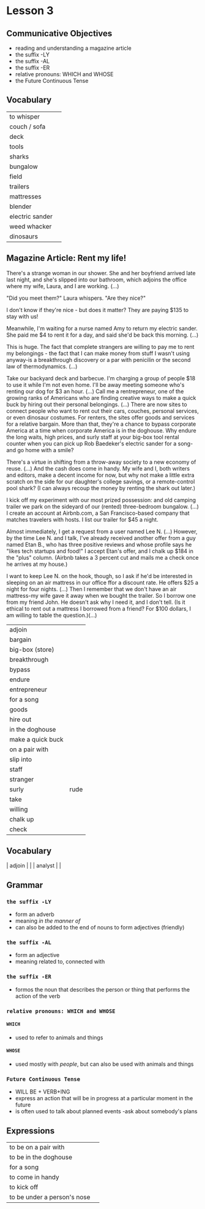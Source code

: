 # Lesson 3



## Communicative Objectives
- reading and understanding a magazine article
- the suffix -LY
- the suffix -AL
- the suffix -ER
- relative pronouns: WHICH and WHOSE
- the Future Continuous Tense



## Vocabulary

|  |  |
|:---|:---|
| to whisper |  |
| couch / sofa |  |
| deck |  |
| tools |  |
| sharks |  |
| bungalow |  |
| field |  |
| trailers |  |
| mattresses |  |
| blender |  |
| electric sander |  |
| weed whacker |  |
| dinosaurs |  |


## Magazine Article: Rent my life!
There's a strange woman in our shower. She and her boyfriend arrived late last night, and she's slipped into our bathroom, which adjoins the office where my wife, Laura, and I are working. (...)

"Did you meet them?" Laura whispers.
"Are they nice?"

I don't know if they're nice - but does it matter? They are paying $135 to stay with us!

Meanwhile, I'm waiting for a nurse named Amy to return my electric sander. She paid me $4 to rent it for a day, and said she'd be back this morning. (...)

This is huge. The fact that complete strangers are willing to pay me to rent my belongings - the fact that I can make money from stuff I wasn't using anyway-is a breakthrough discovery or a par with penicilin or the second law of thermodynamics. (...)

Take our backyard deck and barbecue. I'm charging a group of people $18 to use it while I'm not even home. I'll be away meeting someone who's renting our dog for $3 an hour.
(...) Call me a rentrepreneur, one of the growing ranks of Americans who are finding creative ways to make a quick buck by hiring out their personal belongings. (...) There are now sites to connect people who want to rent out their cars, couches, personal services, or even dinosaur costumes. For renters, the sites offer goods and services for a relative bargain. More than that, they're a chance to bypass corporate America at a time when corporate America is in the doghouse. Why endure the long waits, high prices, and surly staff at your big-box tool rental counter when you can pick up Rob Baedeker's electric sander for a song- and go home with a smile?


There's a virtue in shifting from a throw-away society to a new economy of reuse. (...) And the cash does come  in handy. My wife and I, both writers and editors, make a decent income for now, but why not make a little extra scratch on the side for our daughter's college savings, or a remote-control pool shark? (I can always recoup the money by renting the shark out later.)

I kick off my experiment with our most prized possession: and old camping trailer we park on the sideyard of our (rented) three-bedroom bungalow. (...) I create an account at Airbnb.com, a San Francisco-based company that matches travelers with hosts. I list our trailer for $45 a night.

Almost immediately, I get a request from a user named Lee N. (...) However, by the time Lee N. and I talk, I've already received another offer from a guy named Etan B., who has three positive reviews and whose profile says he "likes tech startups and food!" I accept Etan's offer, and I chalk up $184 in the "plus" column. (Airbnb takes a 3 percent cut and mails me a check once he arrives at my house.)

I want to keep Lee N. on the hook, though, so I ask if he'd be interested in sleeping on an air mattress in our office ffor a discount rate. He offers $25 a night for four nights. (...) Then I remember that we don't have an air mattress-my wife gave it away when we bought the trailer. So I borrow one from my friend John. He doesn't ask why I need it, and I don't tell. (Is it ethical to rent out a mattress I borrowed from a friend? For $100 dollars, I am willing to table the question.)(...)


|  |  |
|:---|:---|
| adjoin |  |
| bargain |  |
| big-box (store) |  |
| breakthrough |  |
| bypass |  |
| endure |  |
| entrepreneur |  |
| for a song |  |
| goods |  |
| hire out |  |
| in the doghouse |  |
| make a quick buck |  |
| on a pair with |  |
| slip into |  |
| staff |  |
| stranger |  |
| surly | rude |
| take |  |
| willing |  |
| chalk up |  |
| check |  |

## Vocabulary

| adjoin |  |
| analyst |  |




## Grammar
### ```the suffix -LY```
- form an adverb
- meaning *in the manner of*
- can also be added to the end of nouns to form adjectives (friendly)

### ```the suffix -AL```
- form an adjective
- meaning related to, connected with

### ```the suffix -ER```
- formos the noun that describes the person or thing that performs the action of the verb


### ```relative pronouns: WHICH and WHOSE```
#### ```WHICH```
- used to refer to animals and things

#### ```WHOSE```
- used mostly with *people*, but can also be used with animals and things

### ```Future Continuous Tense```
- WILL BE + VERB+ING
- express an action that will be in progress at a particular moment in the future
- is often used to talk about planned events
-ask about somebody's plans

## Expressions

|||
|:---|:---|
| to be on a pair with|  |
| to be in the doghouse |  |
| for a song |  |
| to come in handy |  |
| to kick off |  |
| to be under a person's nose |  |